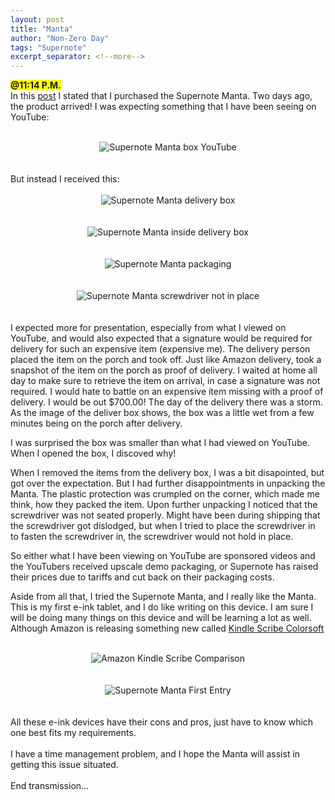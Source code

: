 ```yaml
---
layout: post
title: "Manta"
author: "Non-Zero Day"
tags: "Supernote"
excerpt_separator: <!--more-->
---
```

<span style="background-color: yellow;font-weight: bold;">@11:14 P.M.</span><br />
In this <a href="https://nonzero.day/2025-10-19/ill" title="Ill" target="_blank">post</a> I stated that I purchased the Supernote Manta. Two days ago, the product <!--more-->arrived!  I was expecting something that I have been seeing on YouTube:
<br /><br />
<div style="text-align: center;">
<img src="../assets/images/SupernoteBox1.png" alt="Supernote Manta box YouTube" />
</div>
<br /><br />
But instead I received this:
<br /><br />
<div style="text-align: center;">
<img src="../assets/images/SupernoteDelivery.jpg" alt="Supernote Manta delivery box" />
</div>
<br /><br />
<div style="text-align: center;">
<img src="../assets/images/SupernoteDelivery1.jpg" alt="Supernote Manta inside delivery box" />
</div>
<br /><br />
<div style="text-align: center;">
<img src="../assets/images/SupernoteDelivery2.jpg" alt="Supernote Manta packaging" />
</div>
<br /><br />
<div style="text-align: center;">
<img src="../assets/images/SupernoteDelivery3.jpg" alt="Supernote Manta screwdriver not in place" />
</div>
<br /><br />
I expected more for presentation, especially from what I viewed on YouTube, and would also expected that a signature would be required for delivery for such an expensive item (expensive me).  The delivery person placed the item on the porch and took off. Just like Amazon delivery, took a snapshot of the item on the porch as proof of delivery. I waited at home all day to make sure to retrieve the item on arrival, in case a signature was not required. I would hate to battle on an expensive item missing with a proof of delivery. I would be out $700.00!  The day of the delivery there was a storm. As the image of the deliver box shows, the box was a little wet from a few minutes being on the porch after delivery.

I was surprised the box was smaller than what I had viewed on YouTube. When I opened the box, I discoved why!

When I removed the items from the delivery box, I was a bit disapointed, but got over the expectation. But I had further disappointments in unpacking the Manta. The plastic protection was crumpled on the corner, which made me think, how they packed the item. Upon further unpacking I noticed that the screwdriver was not seated properly. Might have been during shipping that the screwdriver got dislodged, but when I tried to place the screwdriver in to fasten the screwdriver in, the screwdriver would not hold in place.

So either what I have been viewing on YouTube are sponsored videos and the YouTubers received upscale demo packaging, or Supernote has raised their prices due to tariffs and cut back on their packaging costs.

Aside from all that, I tried the Supernote Manta, and I really like the Manta. This is my first e-ink tablet, and I do like writing on this device. I am sure I will be doing many things on this device and will be learning a lot as well.  Although Amazon is releasing something new called <a href="https://www.aboutamazon.com/news/devices/new-amazon-kindle-scribe-color" title="Kindle Scribe Color" target="_blank">Kindle Scribe Colorsoft</a>
<br /><br />
<div style="text-align: center;">
<img src="../assets/images/KindleScribeAmazon.png" alt="Amazon Kindle Scribe Comparison" />
</div>
<br /><br />
<div style="text-align: center;">
<img src="../assets/images/Supernote_firstEntry.png" alt="Supernote Manta First Entry" />
</div>
<br /><br />
All these e-ink devices have their cons and pros, just have to know which one best fits my requirements.
<br /><br />
I have a time management problem, and I hope the Manta will assist in getting this issue situated.
<br /><br />
End transmission...







